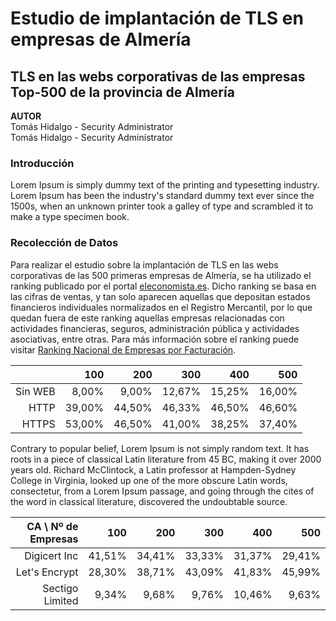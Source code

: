 Estudio de implantación de TLS en empresas de Almería
=========================================

TLS en las webs corporativas de las empresas Top-500 de la provincia de Almería 
------------------------------------------

**AUTOR**<br>
Tomás Hidalgo - Security Administrator<br>
Tomás Hidalgo - Security Administrator<br>


### Introducción
Lorem Ipsum is simply dummy text of the printing and typesetting industry. Lorem Ipsum has been the industry's standard dummy text ever since the 1500s, when an unknown printer took a galley of type and scrambled it to make a type specimen book. 

### Recolección de Datos
Para realizar el estudio sobre la implantación de TLS en las webs corporativas de las 500 primeras empresas de Almería, se ha utilizado el ranking publicado por el portal [eleconomista.es](https://www.eleconomista.es). Dicho ranking se basa en las cifras de ventas, y tan solo aparecen aquellas que depositan estados financieros individuales normalizados en el Registro Mercantil, por lo que quedan fuera de este ranking aquellas empresas relacionadas con actividades financieras, seguros, administración pública y actividades asociativas, entre otras. Para más información sobre el ranking puede visitar [Ranking Nacional de Empresas por Facturación](https://ranking-empresas.eleconomista.es/faqs.html).

|         |    100 |    200 |    300 |    400 |    500 |
|--------:|-------:|-------:|-------:|-------:|-------:|
| Sin WEB |  8,00% |  9,00% | 12,67% | 15,25% | 16,00% |
|    HTTP | 39,00% | 44,50% | 46,33% | 46,50% | 46,60% |
|   HTTPS | 53,00% | 46,50% | 41,00% | 38,25% | 37,40% |

Contrary to popular belief, Lorem Ipsum is not simply random text. It has roots in a piece of classical Latin literature from 45 BC, making it over 2000 years old. Richard McClintock, a Latin professor at Hampden-Sydney College in Virginia, looked up one of the more obscure Latin words, consectetur, from a Lorem Ipsum passage, and going through the cites of the word in classical literature, discovered the undoubtable source.

| CA \ Nº de Empresas |    100 |    200 |    300 |    400 |    500 |
|--------------------:|-------:|-------:|-------:|-------:|-------:|
|        Digicert Inc | 41,51% | 34,41% | 33,33% | 31,37% | 29,41% |
|       Let's Encrypt | 28,30% | 38,71% | 43,09% | 41,83% | 45,99% |
|     Sectigo Limited |  9,34% |  9,68% |  9,76% | 10,46% |  9,63% |
